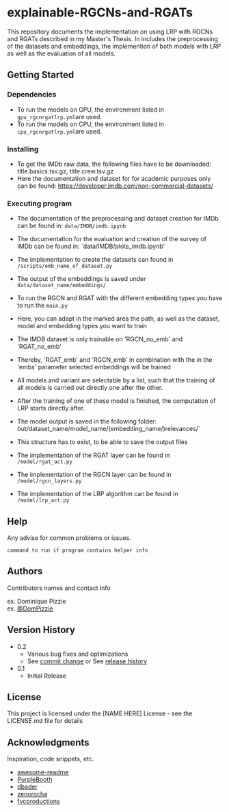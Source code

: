 # explainable-RGCNs-and-RGATs

This repository documents the implementation on using LRP with RGCNs and RGATs described in my Master's Thesis. 
In includes the preprocessing of the datasets and embeddings, the implemention of both models with LRP as well as the evaluation of all models.


## Getting Started

### Dependencies

* To run the models on GPU, the environment listed in `gpu_rgcnrgatlrp.yml`are used.
* To run the models on CPU, the environment listed in `cpu_rgcnrgatlrp.yml`are used.

### Installing

* To get the IMDb raw data, the following files have to be downloaded: title.basics.tsv.gz, title.crew.tsv.gz
* Here the documentation and dataset for for academic purposes only can be found: https://developer.imdb.com/non-commercial-datasets/


### Executing program

* The documentation of the preprocessing and dataset creation for IMDb can be found in: `data/IMDB/imdb.ipynb`
* The documentation for the evaluation and creation of the survey of IMDb can be found in: `data/IMDB/plots_imdb.ipynb'
* The implementation to create the datasets can found in `/scripts/emb_name_of_dataset.py`
* The output of the embeddings is saved under `data/dataset_name/embeddings/`
* To run the RGCN and RGAT with the different embedding types you have to run the `main.py`
* Here, you can adapt in the marked area the path, as well as the dataset, model and embedding types you want to train
* The IMDB dataset is only trainable on 'RGCN_no_emb' and 'RGAT_no_emb'
* Thereby, 'RGAT_emb' and 'RGCN_emb' in combination with the in the 'embs' parameter selected embeddings will be trained
* All models and variant are selectable by a list, such that the training of all models is carried out directly one after the other.
* After the training of one of these model is finished, the computation of LRP starts directly after.
* The model output is saved in the following folder: òut/dataset_name/model_name/(embedding_name/)relevances/`
* This structure has to exist, to be able to save the output files


* The implementation of the RGAT layer can be found in `/model/rgat_act.py`
* The implementation of the RGCN layer can be found in `/model/rgcn_layers.py`
* The implementation of the LRP algorithm can be found in `/model/lrp_act.py`



## Help

Any advise for common problems or issues.
```
command to run if program contains helper info
```

## Authors

Contributors names and contact info

ex. Dominique Pizzie  
ex. [@DomPizzie](https://twitter.com/dompizzie)

## Version History

* 0.2
    * Various bug fixes and optimizations
    * See [commit change]() or See [release history]()
* 0.1
    * Initial Release

## License

This project is licensed under the [NAME HERE] License - see the LICENSE.md file for details

## Acknowledgments

Inspiration, code snippets, etc.
* [awesome-readme](https://github.com/matiassingers/awesome-readme)
* [PurpleBooth](https://gist.github.com/PurpleBooth/109311bb0361f32d87a2)
* [dbader](https://github.com/dbader/readme-template)
* [zenorocha](https://gist.github.com/zenorocha/4526327)
* [fvcproductions](https://gist.github.com/fvcproductions/1bfc2d4aecb01a834b46)
